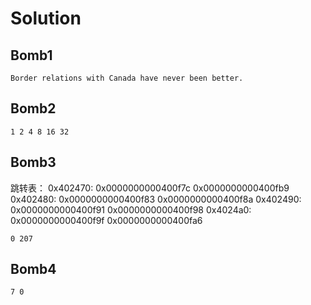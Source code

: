 # Solution 
## Bomb1 
```
Border relations with Canada have never been better.
```
## Bomb2
```
1 2 4 8 16 32
```
## Bomb3
跳转表： 
0x402470:	0x0000000000400f7c	0x0000000000400fb9
0x402480:	0x0000000000400f83	0x0000000000400f8a
0x402490:	0x0000000000400f91	0x0000000000400f98
0x4024a0:	0x0000000000400f9f	0x0000000000400fa6
```
0 207
```

## Bomb4  
```
7 0
```